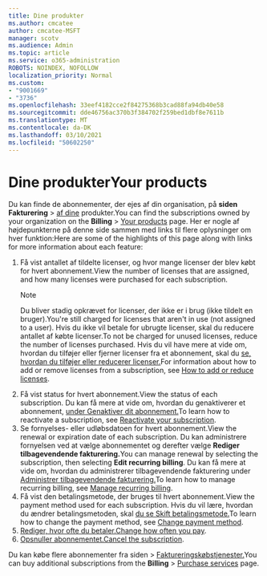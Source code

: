 ```yaml
---
title: Dine produkter
ms.author: cmcatee
author: cmcatee-MSFT
manager: scotv
ms.audience: Admin
ms.topic: article
ms.service: o365-administration
ROBOTS: NOINDEX, NOFOLLOW
localization_priority: Normal
ms.custom:
- "9001669"
- "3736"
ms.openlocfilehash: 33eef4182cce2f84275368b3cad88fa94db40e58
ms.sourcegitcommit: dde46756ac370b3f384702f259bed1dbf8e7611b
ms.translationtype: MT
ms.contentlocale: da-DK
ms.lasthandoff: 03/10/2021
ms.locfileid: "50602250"
---
```

# <a name="your-products"></a><span data-ttu-id="d1be5-102">Dine produkter</span><span class="sxs-lookup"><span data-stu-id="d1be5-102">Your products</span></span>

<span data-ttu-id="d1be5-103">Du kan finde de abonnementer, der ejes af din organisation, på **siden Fakturering**  >  [af dine](https://go.microsoft.com/fwlink/p/?linkid=842054) produkter.</span><span class="sxs-lookup"><span data-stu-id="d1be5-103">You can find the subscriptions owned by your organization on the **Billing** > [Your products](https://go.microsoft.com/fwlink/p/?linkid=842054) page.</span></span> <span data-ttu-id="d1be5-104">Her er nogle af højdepunkterne på denne side sammen med links til flere oplysninger om hver funktion:</span><span class="sxs-lookup"><span data-stu-id="d1be5-104">Here are some of the highlights of this page along with links for more information about each feature:</span></span>

1. <span data-ttu-id="d1be5-105">Få vist antallet af tildelte licenser, og hvor mange licenser der blev købt for hvert abonnement.</span><span class="sxs-lookup"><span data-stu-id="d1be5-105">View the number of licenses that are assigned, and how many licenses were purchased for each subscription.</span></span>
    > [!NOTE]
    > <span data-ttu-id="d1be5-106">Du bliver stadig opkrævet for licenser, der ikke er i brug (ikke tildelt en bruger).</span><span class="sxs-lookup"><span data-stu-id="d1be5-106">You're still charged for licenses that aren't in use (not assigned to a user).</span></span> <span data-ttu-id="d1be5-107">Hvis du ikke vil betale for ubrugte licenser, skal du reducere antallet af købte licenser.</span><span class="sxs-lookup"><span data-stu-id="d1be5-107">To not be charged for unused licenses, reduce the number of licenses purchased.</span></span> <span data-ttu-id="d1be5-108">Hvis du vil have mere at vide om, hvordan du tilføjer eller fjerner licenser fra et abonnement, skal du [se, hvordan du tilføjer eller reducerer licenser.](https://docs.microsoft.com/alchemyinsights/how-to-add-or-reduce-licenses)</span><span class="sxs-lookup"><span data-stu-id="d1be5-108">For information about how to add or remove licenses from a subscription, see [How to add or reduce licenses](https://docs.microsoft.com/alchemyinsights/how-to-add-or-reduce-licenses).</span></span>
2. <span data-ttu-id="d1be5-109">Få vist status for hvert abonnement.</span><span class="sxs-lookup"><span data-stu-id="d1be5-109">View the status of each subscription.</span></span> <span data-ttu-id="d1be5-110">Du kan få mere at vide om, hvordan du genaktiverer et abonnement, [under Genaktiver dit abonnement.](reactivate-your-subscription.md)</span><span class="sxs-lookup"><span data-stu-id="d1be5-110">To learn how to reactivate a subscription, see [Reactivate your subscription](reactivate-your-subscription.md).</span></span>
3. <span data-ttu-id="d1be5-111">Se fornyelses- eller udløbsdatoen for hvert abonnement.</span><span class="sxs-lookup"><span data-stu-id="d1be5-111">View the renewal or expiration date of each subscription.</span></span> <span data-ttu-id="d1be5-112">Du kan administrere fornyelsen ved at vælge abonnementet og derefter vælge **Rediger tilbagevendende fakturering.**</span><span class="sxs-lookup"><span data-stu-id="d1be5-112">You can manage renewal by selecting the subscription, then selecting **Edit recurring billing**.</span></span> <span data-ttu-id="d1be5-113">Du kan få mere at vide om, hvordan du administrerer tilbagevendende fakturering under [Administrer tilbagevendende fakturering.](manage-auto-renewal.md)</span><span class="sxs-lookup"><span data-stu-id="d1be5-113">To learn how to manage recurring billing, see [Manage recurring billing](manage-auto-renewal.md).</span></span>
4. <span data-ttu-id="d1be5-114">Få vist den betalingsmetode, der bruges til hvert abonnement.</span><span class="sxs-lookup"><span data-stu-id="d1be5-114">View the payment method used for each subscription.</span></span> <span data-ttu-id="d1be5-115">Hvis du vil lære, hvordan du ændrer betalingsmetoden, skal [du se Skift betalingsmetode.](change-payment-method.md)</span><span class="sxs-lookup"><span data-stu-id="d1be5-115">To learn how to change the payment method, see [Change payment method](change-payment-method.md).</span></span>
5. <span data-ttu-id="d1be5-116">[Rediger, hvor ofte du betaler.](change-how-often-you-pay.md)</span><span class="sxs-lookup"><span data-stu-id="d1be5-116">[Change how often you pay](change-how-often-you-pay.md).</span></span>
6. <span data-ttu-id="d1be5-117">[Opsnuller abonnementet.](https://go.microsoft.com/fwlink/?linkid=2119113)</span><span class="sxs-lookup"><span data-stu-id="d1be5-117">[Cancel the subscription](https://go.microsoft.com/fwlink/?linkid=2119113).</span></span>

<span data-ttu-id="d1be5-118">Du kan købe flere abonnementer fra siden  >  [Faktureringskøbstjenester.](https://go.microsoft.com/fwlink/p/?linkid=868433)</span><span class="sxs-lookup"><span data-stu-id="d1be5-118">You can buy additional subscriptions from the **Billing** > [Purchase services](https://go.microsoft.com/fwlink/p/?linkid=868433) page.</span></span>
